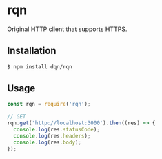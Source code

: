 # rqn

Original HTTP client that supports HTTPS.

## Installation

```sh
$ npm install dqn/rqn
```

## Usage

```js
const rqn = require('rqn');

// GET
rqn.get('http://localhost:3000').then((res) => {
  console.log(res.statusCode);
  console.log(res.headers);
  console.log(res.body);
});
```
